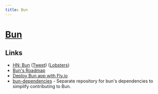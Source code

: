 ```yaml
---
title: Bun
---
```


# [Bun](https://bun.sh/)

## Links

- [HN: Bun](https://news.ycombinator.com/item?id=31993429) ([Tweet](https://twitter.com/jarredsumner/status/1544460933753229312)) ([Lobsters](https://lobste.rs/s/5ebzbq/bun_is_fast_all_one_javascript_runtime))
- [Bun's Roadmap](https://github.com/Jarred-Sumner/bun/issues/159)
- [Deploy Bun app with Fly.io](https://github.com/fly-apps/bun)
- [bun-dependencies](https://github.com/Jarred-Sumner/bun-dependencies) - Separate repository for bun's dependencies to simplify contributing to Bun.
